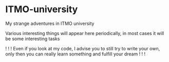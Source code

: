 # ITMO-university
My strange adventures in ITMO university


Various interesting things will appear here periodically, in most cases it will be some interesting tasks

! ! !
Even if you look at my code, I advise you to still try to write your own, only then you can really learn something and fulfill your dream
! ! !
